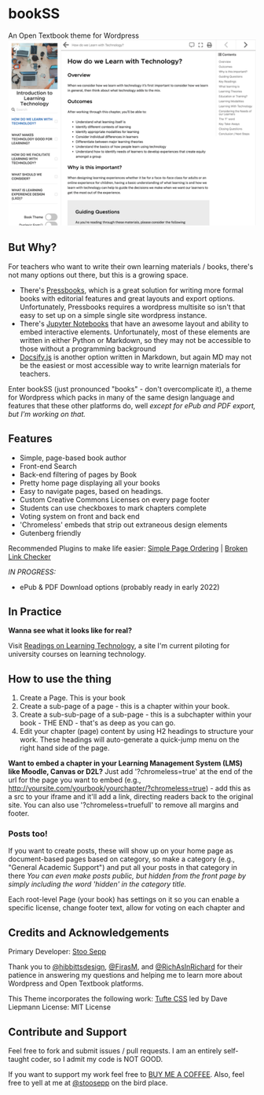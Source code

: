 # bookSS
An Open Textbook theme for Wordpress
![Screenshot of BookSS Theme](https://github.com/stoosepp/bookSS/blob/4822746d9f7ab4fb73c942699ff07a548a547500/screenshot.png)

## But Why?
For teachers who want to write their own learning materials / books, there's not many options out there, but this is a growing space.
* There's [Pressbooks](https://www.pressbooks.org), which is a great solution for writing more formal books with editorial features and great layouts and export options. Unfortunately, Pressbooks requires a wordpress multisite so isn't that easy to set up on a simple single site wordpress instance.
* There's [Jupyter Notebooks](https://jupyter.org/) that have an awesome layout and ability to embed interactive elements. Unfortunately, most of these elements are written in either Python or Markdown, so they may not be accessible to those without a programming background
* [Docsify.js](https://docsify.js.org/) is another option written in Markdown, but again MD may not be the easiest or most accessible way to write learnign materials for teachers.

Enter bookSS (just pronounced "books" - don't overcomplicate it), a theme for Wordpress which packs in many of the same design language and features that these other platforms do, well *except for ePub and PDF export, but I'm working on that.*

## Features
* Simple, page-based book author
* Front-end Search
* Back-end filtering of pages by Book
* Pretty home page displaying all your books
* Easy to navigate pages, based on headings.
* Custom Creative Commons Licenses on every page footer
* Students can use checkboxes to mark chapters complete
* Voting system on front and back end
* 'Chromeless' embeds that strip out extraneous design elements
* Gutenberg friendly

Recommended Plugins to make life easier: [Simple Page Ordering](https://wordpress.org/plugins/simple-page-ordering/) | [Broken Link Checker](https://wordpress.org/plugins/broken-link-checker/)


*IN PROGRESS:*
* ePub & PDF Download options (probably ready in early 2022)

## In Practice
**Wanna see what it looks like for real?**

Visit [Readings on Learning Technology](http://learn.stoosepp.com), a site I'm current piloting for university courses on learning technology.

## How to use the thing
1. Create a Page. This is your book
2. Create a sub-page of a page - this is a chapter within your book.
3. Create a sub-sub-page of a sub-page - this is a subchapter within your book - THE END - that's as deep as you can go.
4. Edit your chapter (page) content by using H2 headings to structure your work. These headings will auto-generate a quick-jump menu on the right hand side of the page.

**Want to embed a chapter in your Learning Management System (LMS) like Moodle, Canvas or D2L?**
Just add '?chromeless=true' at the end of the url for the page you want to embed (e.g., http://yoursite.com/yourbook/yourchapter/?chromeless=true) - add this as a src to your iframe and it'll add a link, directing readers back to the original site. You can also use '?chromeless=truefull' to remove all margins and footer.

### Posts too!
If you want to create posts, these will show up on your home page as document-based pages based on category, so make a category (e.g., "General Academic Support") and put all your posts in that category in there
    _You can even make posts public, but hidden from the front page by simply including the word 'hidden' in the category title._

Each root-level Page (your book) has settings on it so you can enable a specific license, change footer text, allow for voting on each chapter and



## Credits and Acknowledgements

Primary Developer: [Stoo Sepp](www.stoosepp.com)

Thank you to [@hibbittsdesign](https://twitter.com/hibbittsdesign), [@FirasM](https://twitter.com/FirasM), and [@RichAsInRichard](https://twitter.com/RichAsInRichard) for their patience in answering my questions and helping me to learn more about Wordpress and Open Textbook platforms.

This Theme incorporates the following work:
[Tufte CSS](https://github.com/edwardtufte/tufte-css) led by Dave Liepmann
License: MIT License

## Contribute and Support

Feel free to fork and submit issues / pull requests.
I am an entirely self-taught coder, so I admit my code is NOT GOOD.

If you want to support my work feel free to [BUY ME A COFFEE](https://buymeacoffee.com/stooatwork).
Also, feel free to yell at me at [@stoosepp](https://twitter.com/stoosepp) on the bird place.